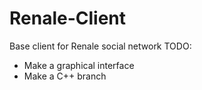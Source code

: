 # Renale-Client
Base client for Renale social network
TODO:
* Make a graphical interface
* Make a C++ branch
